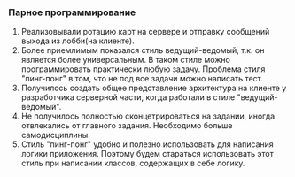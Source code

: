 ### Парное программирование

1. Реализовывали ротацию карт на сервере и отправку сообщений выхода из лобби(на клиенте).
2. Более приемлимым показался стиль ведущий-ведомый, т.к. он является более универсальным. В таком стиле можно программировать практически любую задачу. Проблема стиля "пинг-понг" в том, что не под все задачи можно написать тест.
3. Получилось создать общее представление архитектура на клиенте у разработчика серверной части, когда работали в стиле "ведущий-ведомый".
4. Не получилось полностью сконцетрироваться на задании, иногда отвлекались от главного задания. Необходимо больше самодисциплины.
5. Стиль "пинг-понг" удобно и полезно использовать для написания логики приложения. Поэтому будем стараться использовать этот стиль при написании классов, содержащих в себе логику.